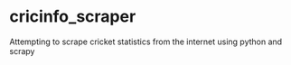 # cricinfo_scraper
Attempting to scrape cricket statistics from the internet using python and scrapy
